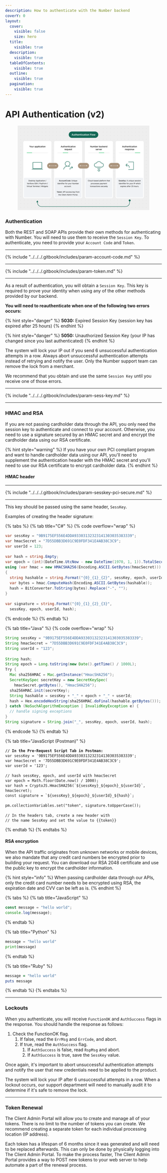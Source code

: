 ```yaml
---
description: How to authenticate with the Number backend
coverY: 0
layout:
  cover:
    visible: false
    size: hero
  title:
    visible: true
  description:
    visible: true
  tableOfContents:
    visible: true
  outline:
    visible: true
  pagination:
    visible: true
---
```


# API Authentication (v2)

<figure><img src="../../../.gitbook/assets/Authentication Flow.png" alt=""><figcaption></figcaption></figure>

### Authentication

Both the REST and SOAP APIs provide their own methods for authenticating with Number. You will need to use them to receive the `Session Key`. To authenticate, you need to provide your `Account Code` and `Token`.



***



{% include "../../../.gitbook/includes/param-account-code.md" %}

***



{% include "../../../.gitbook/includes/param-token.md" %}

***



As a result of authentication, you will obtain a `Session Key`. This key is required to prove your identity when using any of the other methods provided by our backend.

**You will need to reauthenticate when one of the following two errors occurs:**&#x20;

{% hint style="danger" %}
**5030:** Expired Session Key (session key has expired after 25 hours)&#x20;
{% endhint %}

{% hint style="danger" %}
**5050:** Unauthorized Session Key (your IP has changed since you last authenticated)
{% endhint %}

The system will lock your IP out if you send 6 unsuccessful authentication attempts in a row. Always abort unsuccessful authentication attempts instead of retrying and notify the user. Only the Number support team can remove the lock from a merchant.

We recommend that you obtain and use the same `Session Key` until you receive one of those errors.



***



{% include "../../../.gitbook/includes/param-sess-key.md" %}



***



### HMAC and RSA

If you are not passing cardholder data through the API, you only need the session key to authenticate and connect to your account.  Otherwise, you need to use a signature secured by an HMAC secret and and encrypt the cardholder data using our RSA certificate.

{% hint style="warning" %}
If you have your own PCI compliant program and want to handle cardholder data using our API, you'll need to supplement the authentication header with the HMAC secret and you'll need to use our RSA certificate to encrypt cardholder data.
{% endhint %}

#### HMAC header

***

{% include "../../../.gitbook/includes/param-sesskey-pci-secure.md" %}

***

This key should be passed using the same header, `SessKey`.

Examples of creating the header signature:

{% tabs %}
{% tab title="C#" %}
{% code overflow="wrap" %}
```csharp
var sessKey = "9B9175EF556E4DDA93303132323141303035383339";
var hmacSecret = "7D55DBB3D691C9E0FDF341E4AB38C3C9";
var userId = 123;

var hash = string.Empty;
var epoch = (int)(DateTime.UtcNow - new DateTime(1970, 1, 1)).TotalSeconds;
using (var hmac = new HMACSHA256(Encoding.ASCII.GetBytes(hmacSecret)))
{
  string hashable = string.Format("{0}_{1}_{2}", sessKey, epoch, userId);
  var bytes = hmac.ComputeHash(Encoding.ASCII.GetBytes(hashable));
  hash = BitConverter.ToString(bytes).Replace("-", "");
}

var signature = string.Format("{0}_{1}_{2}_{3}", 
  sessKey, epoch, userId, hash);
```
{% endcode %}
{% endtab %}

{% tab title="Java" %}
{% code overflow="wrap" %}
```java
String sessKey = "9B9175EF556E4DDA93303132323141303035383339";
String hmacSecret = "7D55DBB3D691C9E0FDF341E4AB38C3C9"; 
String userId = "123"; 

String hash;
String epoch = Long.toString(new Date().getTime() / 1000L); 
Try {
  Mac sha256HMAC = Mac.getInstance("HmacSHA256");
  SecretKeySpec secretKey = new SecretKeySpec(
    hmacSecret.getBytes(), "HmacSHA256");
  sha256HMAC.init(secretKey);
  String hashable = sessKey + "_" + epoch + "_" + userId;
  hash = Hex.encodeHexString(sha256HMAC.doFinal(hashable.getBytes()));
} catch (NoSuchAlgorithmException | InvalidKeyException e) {
  // handle signing exceptions
}
String signature = String.join("_", sessKey, epoch, userId, hash);
```
{% endcode %}
{% endtab %}

{% tab title="JavaScript (Postman)" %}
<pre class="language-javascript" data-overflow="wrap"><code class="lang-javascript"><strong>// In the Pre-Request Script Tab in Postman:
</strong>var sessKey = '9B9175EF556E4DDA93303132323141303035383339';
var hmacSecret = '7D55DBB3D691C9E0FDF341E4AB38C3C9';
var userId = '123';

// hash sessKey, epoch, and userId with hmacSecret
var epoch = Math.floor(Date.now() / 1000);
var hash = CryptoJS.HmacSHA256(`${sessKey}_${epoch}_${userId}`, hmacSecret);
const signature = `${sessKey}_${epoch}_${userId}_${hash}`;

pm.collectionVariables.set("token", signature.toUpperCase());

// In the headers tab, create a new header with 
// the name SessKey and set the value to {{token}}
</code></pre>
{% endtab %}
{% endtabs %}

#### RSA encryption

When the API traffic originates from unknown networks or mobile devices, we also mandate that any credit card numbers be encrypted prior to building your request. You can download our RSA 2048 certificate and use the public key to encrypt the cardholder information.&#x20;

{% hint style="info" %}
When passing cardholder data through our APIs, only the credit card number needs to be encrypted using RSA, the expiration date and CVV can be left as is.
{% endhint %}

{% tabs %}
{% tab title="JavaScript" %}
```javascript
const message = "hello world";
console.log(message);
```
{% endtab %}

{% tab title="Python" %}
```python
message = "hello world"
print(message)
```
{% endtab %}

{% tab title="Ruby" %}
```ruby
message = "hello world"
puts message
```
{% endtab %}
{% endtabs %}





***



### Lockouts

When you authenticate, you will receive `FunctionOK` and `AuthSuccess` flags in the response. You should handle the response as follows:

1. Check the FunctionOK flag.
   1. If false, read the `ErrMsg` and `ErrCode`, and abort.
   2. If true, read the `AuthSuccess` flag.
      1. If `AuthSuccess` is false, read `RspMsg` and abort.
      2. If `AuthSuccess` is true, save the `SessKey` value.

Once again, it's important to abort unsuccessful authentication attempts and notify the user that new credentials need to be applied to the product.&#x20;

The system will lock your IP after 6 unsuccessful attempts in a row. When a lockout occurs, our support department will need to manually audit it to determine if it's safe to remove the lock.&#x20;



***



### Token Renewal

The Client Admin Portal will allow you to create and manage all of your tokens.  There is no limit to the number of tokens you can create. We recommend creating a separate token for each individual processing location (IP address).

Each token has a lifespan of 6 months since it was generated and will need to be replaced afterwards. This can only be done by physically logging into The Client Admin Portal. To make the process faster, The Client Admin Portal provides a way to POST new tokens to your web server to help automate a part of the renewal process.





